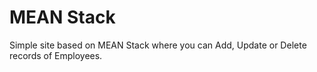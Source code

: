 # MEAN Stack
Simple site based on MEAN Stack where you can Add, Update or Delete records of Employees.
